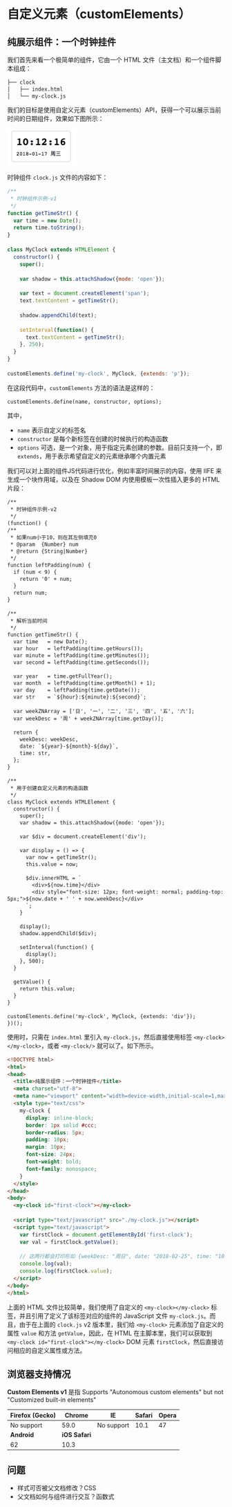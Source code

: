# 自定义元素（customElements）

## 纯展示组件：一个时钟挂件

我们首先来看一个极简单的组件，它由一个 HTML 文件（主文档）和一个组件脚本组成：

```
├── clock
│   ├── index.html
│   └── my-clock.js
```

我们的目标是使用自定义元素（customElements）API，获得一个可以展示当前时间的日期组件，效果如下图所示：

<img src="./images/clock-text.png" style="width: 160px;" title="时钟挂件效果" />

时钟组件 `clock.js` 文件的内容如下：

```javascript
/**
 * 时钟组件示例-v1
 */
function getTimeStr() {
  var time = new Date();
  return time.toString();
}

class MyClock extends HTMLElement {
  constructor() {
    super();

    var shadow = this.attachShadow({mode: 'open'});

    var text = document.createElement('span');
    text.textContent = getTimeStr();

    shadow.appendChild(text);

    setInterval(function() {
      text.textContent = getTimeStr();
    }, 250);
  }
}

customElements.define('my-clock', MyClock, {extends: 'p'});
```

在这段代码中，`customElements` 方法的语法是这样的：

```
customElements.define(name, constructor, options);
```

其中，

+ `name` 表示自定义的标签名
+ `constructor` 是每个新标签在创建的时候执行的构造函数
+ `options` 可选，是一个对象，用于指定元素创建的参数。目前只支持一个，即 `extends`，用于表示希望自定义的元素继承哪个内置元素


我们可以对上面的组件JS代码进行优化，例如丰富时间展示的内容，使用 IIFE 来生成一个块作用域，以及在 Shadow DOM 内使用模板一次性插入更多的 HTML 片段：

```
/**
 * 时钟组件示例-v2
 */
(function() {
/**
 * 如果num小于10，则在其左侧填充0
 * @param  {Number} num
 * @return {String|Number}
 */
function leftPadding(num) {
  if (num < 9) {
    return '0' + num;
  }
  return num;
}

/**
 * 解析当前时间
 */
function getTimeStr() {
  var time   = new Date();
  var hour   = leftPadding(time.getHours());
  var minute = leftPadding(time.getMinutes());
  var second = leftPadding(time.getSeconds());

  var year   = time.getFullYear();
  var month  = leftPadding(time.getMonth() + 1);
  var day    = leftPadding(time.getDate());
  var str    = `${hour}:${minute}:${second}`;

  var weekZNArray = ['日', '一', '二', '三', '四', '五', '六'];
  var weekDesc = '周' + weekZNArray[time.getDay()];

  return {
    weekDesc: weekDesc,
    date: `${year}-${month}-${day}`,
    time: str,
  };
}

/**
 * 用于创建自定义元素的构造函数
 */
class MyClock extends HTMLElement {
  constructor() {
    super();
    var shadow = this.attachShadow({mode: 'open'});

    var $div = document.createElement('div');

    var display = () => {
      var now = getTimeStr();
      this.value = now;

      $div.innerHTML = `
        <div>${now.time}</div>
        <div style="font-size: 12px; font-weight: normal; padding-top: 5px;">${now.date + ' ' + now.weekDesc}</div>
      `;
    }

    display();
    shadow.appendChild($div);

    setInterval(function() {
      display();
    }, 500);
  }

  getValue() {
    return this.value;
  }
}

customElements.define('my-clock', MyClock, {extends: 'div'});
})();
```

使用时，只需在 `index.html` 里引入 `my-clock.js`，然后直接使用标签 `<my-clock></my-clock>`，或者 `<my-clock/>` 就可以了。如下所示。

```html
<!DOCTYPE html>
<html>
<head>
  <title>纯展示组件：一个时钟挂件</title>
  <meta charset="utf-8">
  <meta name="viewport" content="width=device-width,initial-scale=1,maximum-scale=1">
  <style type="text/css">
    my-clock {
      display: inline-block;
      border: 1px solid #ccc;
      border-radius: 5px;
      padding: 10px;
      margin: 10px;
      font-size: 24px;
      font-weight: bold;
      font-family: monospace;
    }
  </style>
</head>
<body>
  <my-clock id="first-clock"></my-clock>

  <script type="text/javascript" src="./my-clock.js"></script>
  <script type="text/javascript">
    var firstClock = document.getElementById('first-clock');
    var val = firstClock.getValue();

    // 这两行都会打印形如 {weekDesc: "周日", date: "2018-02-25", time: "10:23:02"} 的对象
    console.log(val);
    console.log(firstClock.value);
  </script>
</body>
</html>
```

上面的 HTML 文件比较简单，我们使用了自定义的 `<my-clock></my-clock>` 标签，并且引用了定义了该标签对应的组件的 JavaScript 文件 `my-clock.js`。而且，由于在上面的 `clock.js` v2 版本里，我们给 `<my-clock>` 元素添加了自定义的属性 `value` 和方法 `getValue`，因此，在 HTML 在主脚本里，我们可以获取到 `<my-clock id="first-clock"></my-clock>` DOM 元素 `firstClock`，然后直接访问相应的自定义属性或方法。

## 浏览器支持情况

**Custom Elements v1** 是指 Supports "Autonomous custom elements" but not "Customized built-in elements"

| Firefox (Gecko) | Chrome       | IE         | Safari | Opera |
|-----------------|--------------|------------|--------|-------|
| No support      | 59.0         | No support | 10.1   | 47    |
| **Android**     |**iOS Safari**|            |        |       |
| 62              | 10.3         |            |        |       |

## 问题

+ 样式可否被父文档修改？CSS
+ 父文档如何与组件进行交互？函数式


